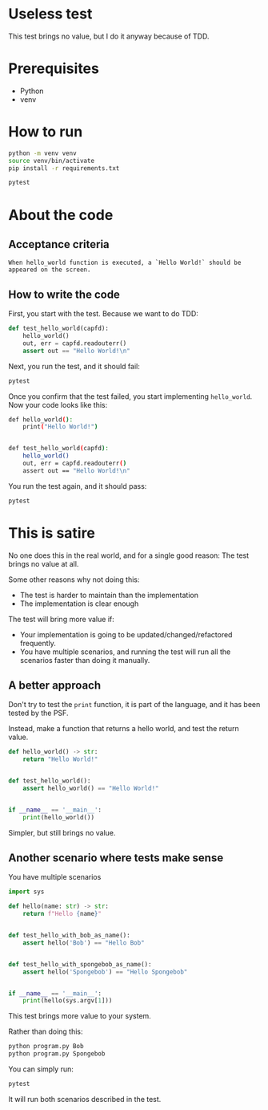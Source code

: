 # Useless test

This test brings no value, but I do it anyway because of TDD.

# Prerequisites

- Python
- venv

# How to run

```bash
python -m venv venv
source venv/bin/activate
pip install -r requirements.txt

pytest
```

# About the code

## Acceptance criteria

```
When hello_world function is executed, a `Hello World!` should be appeared on the screen.
```

## How to write the code

First, you start with the test. Because we want to do TDD:

```python
def test_hello_world(capfd):
    hello_world()
    out, err = capfd.readouterr()
    assert out == "Hello World!\n"
```

Next, you run the test, and it should fail:

```bash
pytest
```

Once you confirm that the test failed, you start implementing `hello_world`. Now your code looks like this:

```bash
def hello_world():
    print("Hello World!")


def test_hello_world(capfd):
    hello_world()
    out, err = capfd.readouterr()
    assert out == "Hello World!\n"
```

You run the test again, and it should pass:

```bash
pytest
```

# This is satire

No one does this in the real world, and for a single good reason: The test brings no value at all.

Some other reasons why not doing this:

- The test is harder to maintain than the implementation
- The implementation is clear enough

The test will bring more value if:

- Your implementation is going to be updated/changed/refactored frequently.
- You have multiple scenarios, and running the test will run all the scenarios faster than doing it manually.


## A better approach

Don't try to test the `print` function, it is part of the language, and it has been tested by the PSF.

Instead, make a function that returns a hello world, and test the return value.

```python
def hello_world() -> str:
    return "Hello World!"


def test_hello_world():
    assert hello_world() == "Hello World!"


if __name__ == '__main__':
    print(hello_world())
```

Simpler, but still brings no value.


## Another scenario where tests make sense

You have multiple scenarios

```python
import sys

def hello(name: str) -> str:
    return f"Hello {name}"


def test_hello_with_bob_as_name():
    assert hello('Bob') == "Hello Bob"


def test_hello_with_spongebob_as_name():
    assert hello('Spongebob') == "Hello Spongebob"


if __name__ == '__main__':
    print(hello(sys.argv[1]))
```

This test brings more value to your system.

Rather than doing this:

```bash
python program.py Bob
python program.py Spongebob
```

You can simply run:

```bash
pytest
```

It will run both scenarios described in the test.

